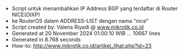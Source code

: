 - Script untuk menambahkan IP Address BGP yang terdaftar di Router NICE(OIXP)
- ke RouterOS dalam ADDRESS-LIST dengan nama "nice"
- Script created by: Valens Riyadi @ www.mikrotik.co.id
- Generated at 20 November 2024 01:00:10 WIB ... 10667 lines
- Generated in 8.768 seconds
- How-to: http://www.mikrotik.co.id/artikel_lihat.php?id=23
